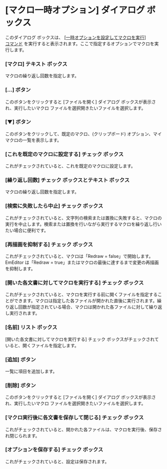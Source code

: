 # \[マクロ一時オプション\] ダイアログ ボックス

このダイアログ ボックスは、 [\[一時オプションを設定してマクロを実行\] \
コマンド](../../cmd/macros/macro_run_options) を実行すると表示されます。ここで指定するオプションでマクロを実行します。

### \[マクロ\] テキスト ボックス

マクロの繰り返し回数を指定します。

### \[...\] ボタン

このボタンをクリックすると \[ファイルを開く\] ダイアログ ボックスが表示され、実行したいマクロ ファイルを選択開きたいファイルを選択します。

### \[▼\] ボタン

このボタンをクリックして、既定のマクロ、(クリップボード) オプション、マイ マクロの一覧を表示します。

### \[これを既定のマクロに設定する\] チェック ボックス

これがチェックされていると、これを既定のマクロに設定します。

### \[繰り返し回数\] チェック ボックスとテキスト ボックス

マクロの繰り返し回数を指定します。

### \[検索に失敗したら中止\] チェック ボックス

これがチェックされていると、文字列の検索または置換に失敗すると、マクロの実行を中止します。検索または置換を行いながら実行するマクロを繰り返し行いたい場合に便利です。

### \[再描画を抑制する\] チェック ボックス

これがチェックされていると、マクロは「Redraw = false」で開始します。EmEditor は「Redraw = true」またはマクロの最後に達するまで変更の再描画を抑制します。

### \[開いた各文書に対してマクロを実行する\] チェック ボックス

これがチェックされていると、マクロを実行する前に開くファイルを指定することができます。マクロは指定した各ファイルが開かれた直後に実行されます。繰り返し回数が指定されている場合、マクロは開かれた各ファイルに対して繰り返し実行されます。

### \[名前\] リスト ボックス

\[開いた各文書に対してマクロを実行する\] チェック ボックスがチェックされていると、開くファイルを指定します。

### \[追加\] ボタン

一覧に項目を追加します。

### \[削除\] ボタン

このボタンをクリックすると \[ファイルを開く\] ダイアログ ボックスが表示され、実行したいマクロ ファイルを選択開きたいファイルを選択します。

### \[マクロ実行後に各文書を保存して閉じる\] チェック ボックス

これがチェックされていると、開かれた各ファイルは、マクロを実行後、保存され閉じられます。

### \[オプションを保存する\] チェック ボックス

これがチェックされていると、設定は保存されます。

